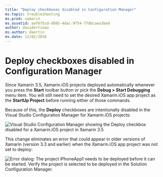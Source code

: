 ```yaml
---
title: "Deploy checkboxes disabled in Configuration Manager"
ms.topic: troubleshooting
ms.prod: xamarin
ms.assetid: aaf675cd-d885-4dac-9754-77dbcaea3be9
author: davidortinau
ms.author: daortin
ms.date: 12/02/2016
---
```


# Deploy checkboxes disabled in Configuration Manager

Since Xamarin 3.5, Xamarin.iOS projects deployed automatically whenever you press the **Start** toolbar button or pick the **Debug > Start Debugging** menu item. You will still need to set the desired Xamarin.iOS app project as the **StartUp Project** before running either of those commands.

Because of this, the **Deploy** checkboxes are intentionally disabled in the Visual Studio Configuration Manager for Xamarin.iOS projects:

![Visual Studio Configuration Manager showing the Deploy checkbox disabled for a Xamarin.iOS project in Xamarin 3.5](deploy-checkboxes-images/configuration.png)

This change eliminates an error that could appear in older versions of Xamarin (version 3.3 and earlier) when the Xamarin.iOS app project was not set to deploy:

![Error dialog: The project iPhoneApp1 needs to be deployed before it can be started. Verify the project is selected to be deployed in the Solution Configuration Manager.](deploy-checkboxes-images/error.png)
